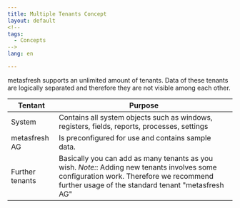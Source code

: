 ```yaml
---
title: Multiple Tenants Concept
layout: default
<!--
tags:
  - Concepts
-->
lang: en

---
```

metasfresh supports an unlimited amount of tenants. Data of these tenants are logically separated and therefore they are not visible among each other.


Tentant|Purpose
---|---
System|Contains all system objects such as windows, registers, fields, reports, processes, settings
metasfresh AG |Is preconfigured for use and contains sample data.
Further tenants|Basically you can add as many tenants as you wish. *Note:*: Adding new tenants involves some configuration work. Therefore we recommend further usage of the standard tenant "metasfresh AG"
